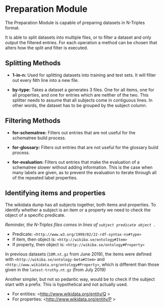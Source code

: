 # Preparation Module

The Preparation Module is capable of preparing datasets in N-Triples format.

It is able to split datasets into multiple files, or to filter a dataset and only output the filtered entries.
For each operation a method can be chosen that alters how the split and filter is executed.

## Splitting Methods

* **1-in-n:** Used for splitting datasets into training and test sets. It will filter out every Nth line into a new file.

* **by-type:** Takes a dataset a generates 3 files. One for all items, one for all properties, and one for entries which are neither of the two. This splitter needs to assume that all subjects come in contiguous lines. In other words, the dataset has to be grouped by the subject column.

## Filtering Methods

* **for-schematree:** Filters out entries that are not useful for the schematree build process.

* **for-glossary:** Filters out entries that are not useful for the glossary build process.

* **for-evaluation:** Filters out entries that make the evaluation of a schematree slower without adding information. This is the case when many labels are given, as to prevent the evaluation to iterate through all of the repeated label properties.


## Identifying items and properties

The wikidata dump has all subjects together, both items and properties. To identify whether a subject
is an item or a property we need to check the object of a specific predicate.

*Reminder, the N-Triples files comes in lines of `subject predicate object .`*

* Predicate: `<http://www.w3.org/1999/02/22-rdf-syntax-ns#type>`
* If item, then object is: `<http://wikiba.se/ontology#Item>`
* If property, then object is: `<http://wikiba.se/ontology#Property>`

In previous datasets (`10M.nt.gz` from June 2019), the items were defined with `<http://wikiba.se/ontology-beta#Item>` and `<http://www.wikidata.org/ontology#Property>`, which is different than those given in the `latest-truthy.nt.gz` (from July 2019)

Another simpler, but not so pedantic way, would be to check if the subject start with a prefix. This is hypothetical and not actually used.

* For entities: <http://www.wikidata.org/entity/Q   >
* For properties: <http://www.wikidata.org/entity/P   >